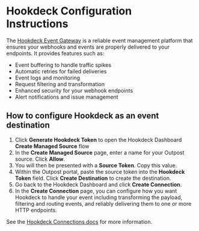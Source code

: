 # Hookdeck Configuration Instructions

The [Hookdeck Event Gateway](https://hookdeck.com?ref=outpost-portal) is a reliable event management platform that ensures your webhooks and events are properly delivered to your endpoints. It provides features such as:

- Event buffering to handle traffic spikes
- Automatic retries for failed deliveries
- Event logs and monitoring
- Request filtering and transformation
- Enhanced security for your webhook endpoints
- Alert notifications and issue management

## How to configure Hookdeck as an event destination

1. Click **Generate Hookdeck Token** to open the Hookdeck Dashboard **Create Managed Source** flow
2. In the **Create Managed Source** page, enter a name for your Outpost source. Click **Allow**.
3. You will then be presented with a **Source Token**. Copy this value.
4. Within the Outpost portal, paste the source token into the **Hookdeck Token** field. Click **Create Destination** to create the destination.
5. Go back to the Hookdeck Dashboard and click **Create Connection**.
6. In the **Create Connection** page, you can configure how you want Hookdeck to handle your event including transforming the payload, filtering and routing events, and reliably delivering them to one or more HTTP endpoints.

See the [Hookdeck Connections docs](https://hookdeck.com/docs/connections?ref=outpost-portal) for more information.

